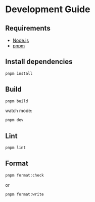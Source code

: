 # Development Guide

## Requirements

- [Node.js](https://nodejs.org)
- [pnpm](https://pnpm.io)

## Install dependencies

```bash
pnpm install
```

## Build

```bash
pnpm build
```

watch mode:

```bash
pnpm dev
```

## Lint

```bash
pnpm lint
```

## Format

```bash
pnpm format:check
```

or

```bash
pnpm format:write
```
